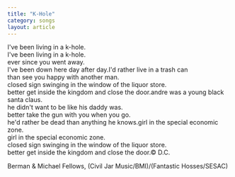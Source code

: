 ```yaml
---
title: "K-Hole"
category: songs
layout: article
---
```


I've been living in a k-hole.  
I've been living in a k-hole.  
ever since you went away.  
I've been down here day after day.I'd rather live in a trash can  
than see you happy with another man.  
closed sign swinging in the window of the liquor store.  
better get inside the kingdom and close the door.andre was a young black santa claus.  
he didn't want to be like his daddy was.  
better take the gun with you when you go.  
he'd rather be dead than anything he knows.girl in the special economic zone.  
girl in the special economic zone.  
closed sign swinging in the window of the liquor store.  
better get inside the kingdom and close the door.© D.C.

Berman & Michael Fellows, (Civil Jar Music/BMI)/(Fantastic Hosses/SESAC)
